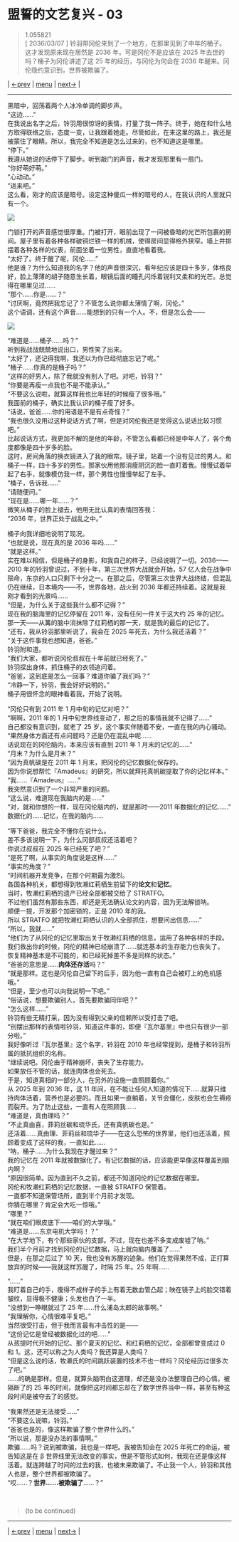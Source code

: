 # 盟誓的文艺复兴 - 03
> 1.055821  
> [ 2036/03/07 ] 铃羽带冈伦来到了一个地方，在那里见到了中年的桶子。这才发现原来现在居然是 2036 年。可是冈伦不是应该在 2025 年去世的吗？桶子为冈伦讲述了这 25 年的经历，与冈伦为何会在 2036 年醒来。冈伦隐约意识到，世界被欺骗了。  

| [←prev](./0124) | [menu](../) | [next→](./0126) |

---

黑暗中，回荡着两个人冰冷单调的脚步声。  
“这边……”  
在我说出名字之后，铃羽用很惊讶的表情，打量了我一阵子。终于，她在和什么地方取得联络之后，态度一变，让我跟着她走。尽管如此，在来这里的路上，我还是被蒙住了眼睛。所以，我完全不知道是怎么过来的，也不知道这是哪里。  
“停下。”  
我遵从她说的话停下了脚步。听到敲门的声音，我才发现那里有一扇门。  
“你好萌好萌。”  
“心动动。”  
“进来吧。”  
这么看，刚才的应该是暗号。设定这种傻瓜一样的暗号的人，在我认识的人里就只有一个。  

![](../static/image/0125-1.png)

门锁打开的声音感觉很厚重。门被打开，眼前出现了一间被昏暗的光芒所包裹的房间。屋子里有着各种各样破铜烂铁一样的机械，使得房间显得格外狭窄。墙上并排摆着各种各样的仪表，前面坐着一位男性，直直地看着我。  
“太好了。终于醒了呢，冈伦……”  
他是谁？为什么知道我的名字？他的声音很深沉，看年纪应该是四十多岁，体格良好，脸上薄薄的胡子随意生长着，眼镜后面的瞳孔闪烁着锐利又柔和的光芒。总觉得在哪里见过……  
“那个……你是……？”  
“讨厌啊，竟然把我忘记了？不管怎么说你都太薄情了啊，冈伦。”  
这个语调，还有这个声音……能想到的只有一个人。不，但是怎么会——  

![](../static/image/0125-2.png)

“难道是……桶子……吗？”  
听到我战战兢兢地说出口，男性笑了出来。  
“太好了，还记得我啊，我还以为你已经彻底忘记了呢。”  
“桶子……你真的是桶子吗？”  
“这样的好男人，除了我就没有别人了吧。对吧，铃羽？”  
“你要是再瘦一点我也不是不能承认。”  
“不要这么说啦，就算这样我也比年轻的时候瘦了很多哦。”  
我面前的桶子，确实比我认识的桶子瘦了好多。  
“话说，爸爸……你的用语是不是有点奇怪？”  
“我也很久没用过这种说话方式了啊，但是对冈伦我还是觉得这么说话比较习惯吧。”  
比起说话方式，我更加不解的是他的年龄，不管怎么看都已经是中年人了，各个角度都像是四十岁多的脸。  
这时，房间角落的换衣镜进入了我的眼帘。镜子里，站着一个没有见过的男人。和桶子一样，四十多岁的男性。那家伙用他那消瘦阴沉的脸一直盯着我。慢慢试着举起了右手，就像模仿我一样，那个男性也慢慢举起了左手。  
“桶子，告诉我……”  
“请随便问。”  
“现在是……哪一年……？”  
微笑从桶子的脸上褪去，他用无比认真的表情回答我：  
“2036 年，世界正处于战乱之中。”  

桶子向我详细地说明了现况。  
“也就是说，现在真的是 2036 年吗……”  
“就是这样。”  
实在难以相信，但是桶子的身影，和我自己的样子，已经说明了一切。2036——2010 年的铃羽曾说过，不到十年，第三次世界大战就会开始，57 亿人会在战争中殒命，东京的人口只剩下十分之一。在那之后，尽管第三次世界大战终结，但混乱仍在继续，日本境内——不，世界各地，战火到 2036 年都还持续着。这就是我刚才看到的光景吗……  
“但是，为什么关于这些我什么都不记得？”  
现在我的脑海里的记忆停留在 2011 年，没有任何一件关于这大约 25 年的记忆。那一天——从篝的脑中消抹除了红莉栖的那一天，就是我的最后的记忆了。  
“还有，我从铃羽那里听说了，我会在 2025 年死去，为什么我还活着？”  
“关于这件事我也想知道，爸爸。”  
铃羽附和道。  
“我们大家，都听说冈伦叔叔在十年前就已经死了。”  
铃羽探出身体，抓住桶子的衣领追问着。  
“爸爸，这到底是怎么一回事？难道你骗了我们吗？”  
“冷静一下，铃羽，我会好好说明的。”  
桶子用很怀念的眼神看着我，开始了说明。  

“冈伦只有到 2011 年 1 月中旬的记忆对吧？”  
“啊啊，2011 年的 1 月中旬世界线变动了，那之后的事情我就不记得了……”  
自己都没有意识到，就老了 25 岁，这个事实伴随着不安，一直在我的内心骚动。  
“果然身体方面还有点问题吗？还是仍在混乱中呢……  
 话说现在的冈伦脑内，本来应该有直到 2011 年 1 月末的记忆的……”  
“月末？为什么是月末？”  
“因为真帆碳是在 2011 年 1 月末，把冈伦的记忆数据化保存的。  
 因为你说想帮忙『Amadeus』的研究，所以就拜托真帆碳提取了你的记忆样本。”  
“我……『Amadeus』……”  
我突然意识到了一个非常严重的问题。  
“这么说，难道现在我脑内的是……”  
“对，就和你想的一样，现在冈伦脑内的，就是那时——2011 年数据化的记忆……”  
数据化的……记忆，在我的脑内……  

“等下爸爸，我完全不懂你在说什么。  
 差不多该说明一下，为什么冈部叔叔还活着吧？  
 你说过叔叔在 2025 年已经死了吧？”  
“是死了啊，从事实的角度说是这样……”  
“事实的角度？”  
“时间机器开发竞争，在那个时期最为激烈。  
 各国各种机关，都想得到牧濑红莉栖生前留下的**论文**和**记忆**。  
 当时，牧濑红莉栖的遗产已经全部都被交给了 STRATFO。  
 不过他们虽然有那些东西，却还是无法确认论文的内容，因为无法解锁呐。  
 顺便一提，开发那个加密锁的，正是 2010 年的我。  
 所以 STRATFO 就把牧濑红莉栖认识的人全部抓住，想要问出信息……”  
“所以，我就……”  
“他们为了从冈伦的记忆里取出关于牧濑红莉栖的信息，运用了各种各样的手段。  
 我们救出你的时候，冈伦的精神已经崩溃了……就连基本的生存能力也丧失了。  
 恢复精神基本是不可能的，和已经死掉差不多是同样的状态。”  
“爸爸的意思是……**肉体还存活**吗？”  
“就是那样。这也是冈伦自己留下的后手，因为他一直有自己会被盯上的危机感哦。”  
“但是，至少也可以向我说明一下吧。”  
“俗话说，想要欺骗别人，首先要欺骗同伴吧？”  
“怎么这样……”  
铃羽有些无精打采，因为没有得到父亲的信赖所以受打击了吧。  
“别摆出那样的表情啦铃羽，知道这件事的，即便『瓦尔基里』中也只有很少一部分啦。”  
我好像听过『瓦尔基里』这个名字，铃羽在 2010 年也经常提到，是桶子和铃羽所属的抵抗组织的名称。  
“继续说吧。冈伦由于精神崩坏，丧失了生存能力。  
 如果放任不管的话，就连肉体也会死去。  
 于是，知道真相的一部分人，在另外的设施一直照顾着你。”  
从 2025 年到 2036 年，这 11 年间，在不能让任何人知道的情况下……就算只维持肉体活着，营养也是必要的。而且如果一直躺着，关节会僵化，皮肤也会生褥疮而裂开。为了防止这些，一直有人在照顾我……  
“难道是，真由理吗？”  
“不止真由喜，菲莉丝碳和琉华氏，还有真帆碳也是。”  
还活着……真由理、菲莉丝和琉华子——在这么恐怖的世界里，他们也还活着，照顾着变成了这样的我，一直如此……  
“呐，桶子……为什么我现在才醒过来？”  
我的记忆在 2011 年就被数据化了。有记忆数据的话，应该能更早像这样覆盖到脑内啊？  
“原因很简单。因为直到不久之前，都还不知道冈伦的记忆数据在哪里。  
 冈伦和牧濑红莉栖的记忆数据，一直被 STRATFO 保管着。  
 一直都不知道保管场所，直到半个月前才发现。  
 你猜在哪里？肯定会大吃一惊哦。”  
“哪里？”  
“就在咱们眼皮底下——咱们的大学哦。”  
“难道是……东京电机大学吗！？”  
“在大学地下，有个那些家伙的支部。不过，现在也差不多变成废墟了呐。”  
 我们半个月前才找到冈伦的记忆数据，马上就向脑内覆盖了……”  
但是，在那之后过了 10 天，我也没有苏醒的迹象。他们在觉得果然不成，正打算放弃的时候——我就这样苏醒了，时隔 25 年。25 年啊……  

“……”  
我盯着自己的手，痩得不成样子的手上有着无数血管凸起；映在镜子上的脸交错着皱纹，显得极不健康；头发也白了一半。  
“没想到一睁眼就过了 25 年……什么浦岛太郎的故事啊。”  
“我理解你，心情很难平复吧。”  
当然很受打击，但于我而言最有冲击性的是——  
“这份记忆是曾经被数据化过的吧……”  
从孩提时代开始的记忆、那个夏天的记忆、和红莉栖的记忆，全部都曾变成过 0 和 1。这，还可以称之为人类吗？我还算是人类吗？  
“但是这么说的话，牧濑氏的时间跳跃装置的技术不也一样吗？冈伦经历过很多次了吧。”  
……的确是那样。但是，就算头脑明白这道理，却还是没办法整理自己的心情。被隔断了的 25 年的时间，就像把这时间都忘却在了数字世界当中一样，甚至有种这段时间是被夺去了的感觉。  

“我果然还是无法接受……”  
“不要这么说嘛，铃羽。”  
“爸爸也是的，像这样欺骗了整个世界什么的。”  
“所以说，那是没办法的事情啊。”  
欺骗……吗？说到被欺骗，我也是一样吧。我被告知会在 2025 年死亡的命运，被告知这是在 β 世界线里无法改变的事实，但是不管形式如何，我现在还是像这样活着。就连跨越了时间的过去的我，也被未来欺骗了。不止我一个人，铃羽和其他人也是，整个世界都被欺骗了。  
“哎……？**世界……被欺骗了**……？”  


<br/>

> (to be continued)
---

| [←prev](./0124) | [menu](../) | [next→](./0126) |
